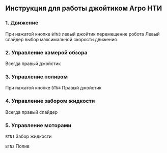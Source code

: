 ## Инструкция для работы джойтиком Агро НТИ

### 1. Движение

При нажатой кнопке ```BTN3``` левый джойтик перемещение робота
Левый слайдер выбор максимальной скорости движения

### 2. Управление камерой обзора

Всегда правый джойстик

### 3. Управление поливом

При нажатой кнопке ```BTN4``` Правый джойстик

### 4. Управление забором жидкости

Всегда правый слайдер

### 5. Управление моторами

```BTN1``` Забор жидкости

```BTN2``` Полив